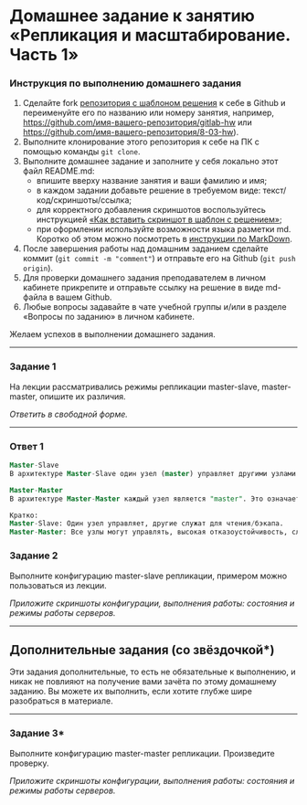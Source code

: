 # Домашнее задание к занятию «Репликация и масштабирование. Часть 1»

### Инструкция по выполнению домашнего задания

1. Сделайте fork [репозитория c шаблоном решения](https://github.com/netology-code/sys-pattern-homework) к себе в Github и переименуйте его по названию или номеру занятия, например, https://github.com/имя-вашего-репозитория/gitlab-hw или https://github.com/имя-вашего-репозитория/8-03-hw).
2. Выполните клонирование этого репозитория к себе на ПК с помощью команды `git clone`.
3. Выполните домашнее задание и заполните у себя локально этот файл README.md:
   - впишите вверху название занятия и ваши фамилию и имя;
   - в каждом задании добавьте решение в требуемом виде: текст/код/скриншоты/ссылка;
   - для корректного добавления скриншотов воспользуйтесь инструкцией [«Как вставить скриншот в шаблон с решением»](https://github.com/netology-code/sys-pattern-homework/blob/main/screen-instruction.md);
   - при оформлении используйте возможности языка разметки md. Коротко об этом можно посмотреть в [инструкции по MarkDown](https://github.com/netology-code/sys-pattern-homework/blob/main/md-instruction.md).
4. После завершения работы над домашним заданием сделайте коммит (`git commit -m "comment"`) и отправьте его на Github (`git push origin`).
5. Для проверки домашнего задания преподавателем в личном кабинете прикрепите и отправьте ссылку на решение в виде md-файла в вашем Github.
6. Любые вопросы задавайте в чате учебной группы и/или в разделе «Вопросы по заданию» в личном кабинете.

Желаем успехов в выполнении домашнего задания.

---

### Задание 1

На лекции рассматривались режимы репликации master-slave, master-master, опишите их различия.

*Ответить в свободной форме.*

---

### Ответ 1

```sql
Master-Slave
В архитектуре Master-Slave один узел (master) управляет другими узлами (slaves). Узел "master" является главным, отвечает за обработку запросов, и он управляет узлами "slave". Узлы "slave" обычно содержат копии данных и обслуживают запросы на чтение или используются для бэкапа и восстановления. Если "master" узел выходит из строя, один из "slave" узлов может заменить его, но это требует дополнительной конфигурации и управления.

Master-Master
В архитектуре Master-Master каждый узел является "master". Это означает, что каждый узел может обрабатывать запросы на запись (и чтение), и изменения синхронизируются между всеми узлами "master". Это обеспечивает высокую доступность и отказоустойчивость, так как если один из узлов выходит из строя, другой узел может продолжать обрабатывать запросы. Однако, такая конфигурация более сложна в управлении и может привести к конфликтам данных.

Кратко:
Master-Slave: Один узел управляет, другие служат для чтения/бэкапа.
Master-Master: Все узлы могут управлять, высокая отказоустойчивость, сложнее в управлении.
```

### Задание 2

Выполните конфигурацию master-slave репликации, примером можно пользоваться из лекции.

*Приложите скриншоты конфигурации, выполнения работы: состояния и режимы работы серверов.*

---

## Дополнительные задания (со звёздочкой*)
Эти задания дополнительные, то есть не обязательные к выполнению, и никак не повлияют на получение вами зачёта по этому домашнему заданию. Вы можете их выполнить, если хотите глубже шире разобраться в материале.

---

### Задание 3* 

Выполните конфигурацию master-master репликации. Произведите проверку.

*Приложите скриншоты конфигурации, выполнения работы: состояния и режимы работы серверов.*
